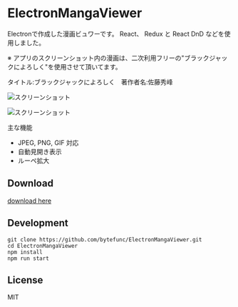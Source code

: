 # ElectronMangaViewer

Electronで作成した漫画ビュワーです。
React、 Redux と React DnD などを使用しました。


※ アプリのスクリーンショット内の漫画は、二次利用フリーの"ブラックジャックによろしく"を使用させて頂いてます。

タイトル:ブラックジャックによろしく　著作者名:佐藤秀峰

![スクリーンショット](https://github.com/bytefunc/ElectronMangaViewer/blob/master/screenshot/app1.png)

![スクリーンショット](https://github.com/bytefunc/ElectronMangaViewer/blob/master/screenshot/app2)




 主な機能
* JPEG, PNG, GIF 対応
* 自動見開き表示
* ルーペ拡大

## Download

[download here](https://github.com/bytefunc/ElectronMangaViewer/releases)

## Development

```cli
git clone https://github.com/bytefunc/ElectronMangaViewer.git
cd ElectronMangaViewer
npm install
npm run start
```

## License

MIT